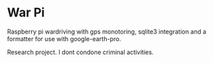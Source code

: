# War Pi
Raspberry pi wardriving with gps monotoring, sqlite3 integration and a formatter for use with google-earth-pro.

Research project. I dont condone criminal activities.
